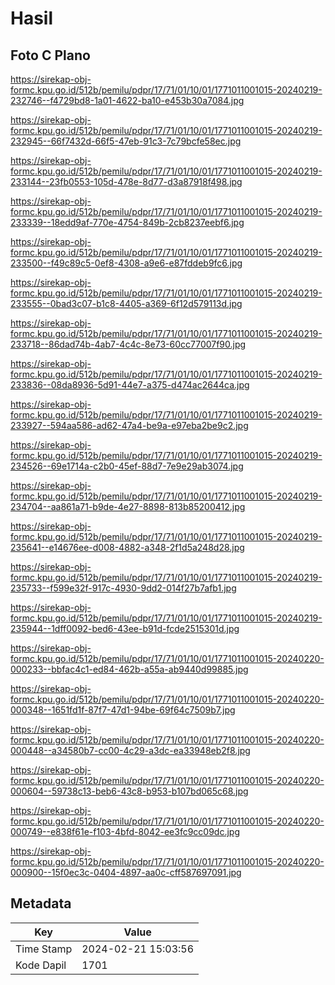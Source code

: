 # Hasil

## Foto C Plano

https://sirekap-obj-formc.kpu.go.id/512b/pemilu/pdpr/17/71/01/10/01/1771011001015-20240219-232746--f4729bd8-1a01-4622-ba10-e453b30a7084.jpg

https://sirekap-obj-formc.kpu.go.id/512b/pemilu/pdpr/17/71/01/10/01/1771011001015-20240219-232945--66f7432d-66f5-47eb-91c3-7c79bcfe58ec.jpg

https://sirekap-obj-formc.kpu.go.id/512b/pemilu/pdpr/17/71/01/10/01/1771011001015-20240219-233144--23fb0553-105d-478e-8d77-d3a87918f498.jpg

https://sirekap-obj-formc.kpu.go.id/512b/pemilu/pdpr/17/71/01/10/01/1771011001015-20240219-233339--18edd9af-770e-4754-849b-2cb8237eebf6.jpg

https://sirekap-obj-formc.kpu.go.id/512b/pemilu/pdpr/17/71/01/10/01/1771011001015-20240219-233500--f49c89c5-0ef8-4308-a9e6-e87fddeb9fc6.jpg

https://sirekap-obj-formc.kpu.go.id/512b/pemilu/pdpr/17/71/01/10/01/1771011001015-20240219-233555--0bad3c07-b1c8-4405-a369-6f12d579113d.jpg

https://sirekap-obj-formc.kpu.go.id/512b/pemilu/pdpr/17/71/01/10/01/1771011001015-20240219-233718--86dad74b-4ab7-4c4c-8e73-60cc77007f90.jpg

https://sirekap-obj-formc.kpu.go.id/512b/pemilu/pdpr/17/71/01/10/01/1771011001015-20240219-233836--08da8936-5d91-44e7-a375-d474ac2644ca.jpg

https://sirekap-obj-formc.kpu.go.id/512b/pemilu/pdpr/17/71/01/10/01/1771011001015-20240219-233927--594aa586-ad62-47a4-be9a-e97eba2be9c2.jpg

https://sirekap-obj-formc.kpu.go.id/512b/pemilu/pdpr/17/71/01/10/01/1771011001015-20240219-234526--69e1714a-c2b0-45ef-88d7-7e9e29ab3074.jpg

https://sirekap-obj-formc.kpu.go.id/512b/pemilu/pdpr/17/71/01/10/01/1771011001015-20240219-234704--aa861a71-b9de-4e27-8898-813b85200412.jpg

https://sirekap-obj-formc.kpu.go.id/512b/pemilu/pdpr/17/71/01/10/01/1771011001015-20240219-235641--e14676ee-d008-4882-a348-2f1d5a248d28.jpg

https://sirekap-obj-formc.kpu.go.id/512b/pemilu/pdpr/17/71/01/10/01/1771011001015-20240219-235733--f599e32f-917c-4930-9dd2-014f27b7afb1.jpg

https://sirekap-obj-formc.kpu.go.id/512b/pemilu/pdpr/17/71/01/10/01/1771011001015-20240219-235944--1dff0092-bed6-43ee-b91d-fcde2515301d.jpg

https://sirekap-obj-formc.kpu.go.id/512b/pemilu/pdpr/17/71/01/10/01/1771011001015-20240220-000233--bbfac4c1-ed84-462b-a55a-ab9440d99885.jpg

https://sirekap-obj-formc.kpu.go.id/512b/pemilu/pdpr/17/71/01/10/01/1771011001015-20240220-000348--1651fd1f-87f7-47d1-94be-69f64c7509b7.jpg

https://sirekap-obj-formc.kpu.go.id/512b/pemilu/pdpr/17/71/01/10/01/1771011001015-20240220-000448--a34580b7-cc00-4c29-a3dc-ea33948eb2f8.jpg

https://sirekap-obj-formc.kpu.go.id/512b/pemilu/pdpr/17/71/01/10/01/1771011001015-20240220-000604--59738c13-beb6-43c8-b953-b107bd065c68.jpg

https://sirekap-obj-formc.kpu.go.id/512b/pemilu/pdpr/17/71/01/10/01/1771011001015-20240220-000749--e838f61e-f103-4bfd-8042-ee3fc9cc09dc.jpg

https://sirekap-obj-formc.kpu.go.id/512b/pemilu/pdpr/17/71/01/10/01/1771011001015-20240220-000900--15f0ec3c-0404-4897-aa0c-cff587697091.jpg


## Metadata

| Key        | Value               |
| ---------- | ------------------- |
| Time Stamp | 2024-02-21 15:03:56 |
| Kode Dapil | 1701                |



